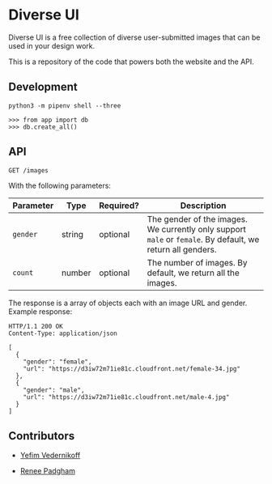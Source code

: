 # Diverse UI

Diverse UI is a free collection of diverse user-submitted images that can be used in your design work.

This is a repository of the code that powers both the website and the API.

## Development

```
python3 -m pipenv shell --three

>>> from app import db
>>> db.create_all()
```

## API

````
GET /images
````

With the following parameters:

| Parameter | Type   | Required? | Description |
|-----------|--------|-----------|-------------|
| `gender`  | string | optional  | The gender of the images. We currently only support `male` or `female`. By default, we return all genders. |
| `count`   | number | optional  | The number of images. By default, we return all the images. |

The response is a array of objects each with an image URL and gender. Example response:

````
HTTP/1.1 200 OK
Content-Type: application/json

[
  {
    "gender": "female",
    "url": "https://d3iw72m71ie81c.cloudfront.net/female-34.jpg"
  },
  {
    "gender": "male",
    "url": "https://d3iw72m71ie81c.cloudfront.net/male-4.jpg"
  }
]
````

## Contributors

* [Yefim Vedernikoff](https://twitter.com/yefim)

* [Renee Padgham](https://medium.com/@reneepadgham)
